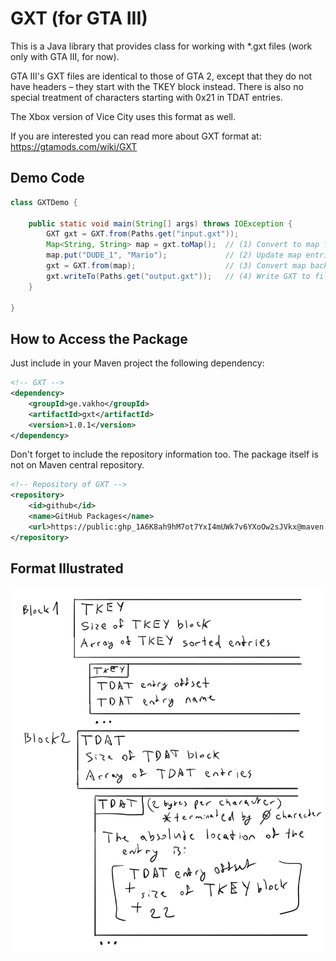 # GXT (for GTA III)

This is a Java library that provides class for working with *.gxt files (work only with GTA III, for now).

GTA III's GXT files are identical to those of GTA 2, except that they do not have headers – they start with the TKEY
block instead. There is also no special treatment of characters starting with 0x21 in TDAT entries.

The Xbox version of Vice City uses this format as well.

If you are interested you can read more about GXT format at: https://gtamods.com/wiki/GXT

## Demo Code

```java
class GXTDemo {

    public static void main(String[] args) throws IOException {
        GXT gxt = GXT.from(Paths.get("input.gxt"));
        Map<String, String> map = gxt.toMap();  // (1) Convert to map for better usage
        map.put("DUDE_1", "Mario");             // (2) Update map entries
        gxt = GXT.from(map);                    // (3) Convert map back to GXT
        gxt.writeTo(Paths.get("output.gxt"));   // (4) Write GXT to file
    }

}
```

## How to Access the Package

Just include in your Maven project the following dependency:

```xml
<!-- GXT -->
<dependency>
    <groupId>ge.vakho</groupId>
    <artifactId>gxt</artifactId>
    <version>1.0.1</version>
</dependency>
```

Don't forget to include the repository information too. The package itself is not on Maven central repository.

```xml
<!-- Repository of GXT -->
<repository>
    <id>github</id>
    <name>GitHub Packages</name>
    <url>https://public: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@maven.pkg.github.com/geo-gta3/gxt</url>
</repository>
```

## Format Illustrated

![illustrated format](https://github.com/geo-gta3/gxt/blob/main/gxt%20illustrated.png?raw=true)

